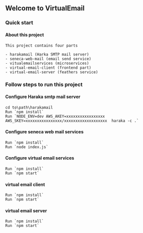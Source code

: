 ## Welcome to VirtualEmail




### Quick start

#### About this project

```
This project contains four parts

- harakamail (Harka SMTP mail server)
- seneca-web-mail (email send service)
- vitualemailservices (microservices)
- virtual-email-client (frontend part)
- virtual-email-server (feathers service)
```


### Follow steps to run this project


#### Configure Haraka smtp mail server
```
cd to\path\harakamail
Run `npm install`
Run `NODE_ENV=dev AWS_AKEY=xxxxxxxxxxxxxxxxx AWS_SKEY=xxxxxxxxxxxxxxxx/xxxxxxxxxxxxxxxxxxx  haraka -c .`
```


#### Configure seneca web mail services
```
Run `npm install`
Run `node index.js` 
```


#### Configure virtual email services
```
Run `npm install`
Run `npm start`
```


#### virtual email client
```
Run `npm install`
Run `npm start`
```


#### virtual email server
```
Run `npm install`
Run `npm start`
```





